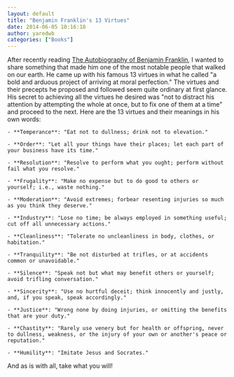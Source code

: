 ```yaml
---
layout: default
title: "Benjamin Franklin's 13 Virtues"
date: 2014-06-05 10:16:18
author: yaredwb
categories: ["Books"]
---
```


After recently reading [The Autobiography of Benjamin Franklin](http://www.amazon.com/Autobiography-Benjamin-Franklin-Thrift-Editions/dp/0486290735), I wanted to share something that made him one of the most notable people that walked on our earth. He came up with his famous 13 virtues in what he called "a bold and arduous project of arriving at moral perfection." The virtues and their precepts he proposed and followed seem quite ordinary at first glance. His secret to achieving all the virtues he desired was "not to distract his attention by attempting the whole at once, but to fix one of them at a time" and proceed to the next. Here are the 13 virtues and their meanings in his own words:

	- **Temperance**: "Eat not to dullness; drink not to elevation."

	- **Order**: "Let all your things have their places; let each part of your business have its time."

	- **Resolution**: "Resolve to perform what you ought; perform without fail what you resolve."

	- **Frugality**: "Make no expense but to do good to others or yourself; i.e., waste nothing."

	- **Moderation**: "Avoid extremes; forbear resenting injuries so much as you think they deserve."

	- **Industry**: "Lose no time; be always employed in something useful; cut off all unnecessary actions."

	- **Cleanliness**: "Tolerate no uncleanliness in body, clothes, or habitation."

	- **Tranquility**: "Be not disturbed at trifles, or at accidents common or unavoidable."

	- **Silence**: "Speak not but what may benefit others or yourself; avoid trifling conversation."

	- **Sincerity**: "Use no hurtful deceit; think innocently and justly, and, if you speak, speak accordingly."

	- **Justice**: "Wrong none by doing injuries, or omitting the benefits that are your duty."

	- **Chastity**: "Rarely use venery but for health or offspring, never to dullness, weakness, or the injury of your own or another's peace or reputation."

	- **Humility**: "Imitate Jesus and Socrates."

And as is with all, take what you will!